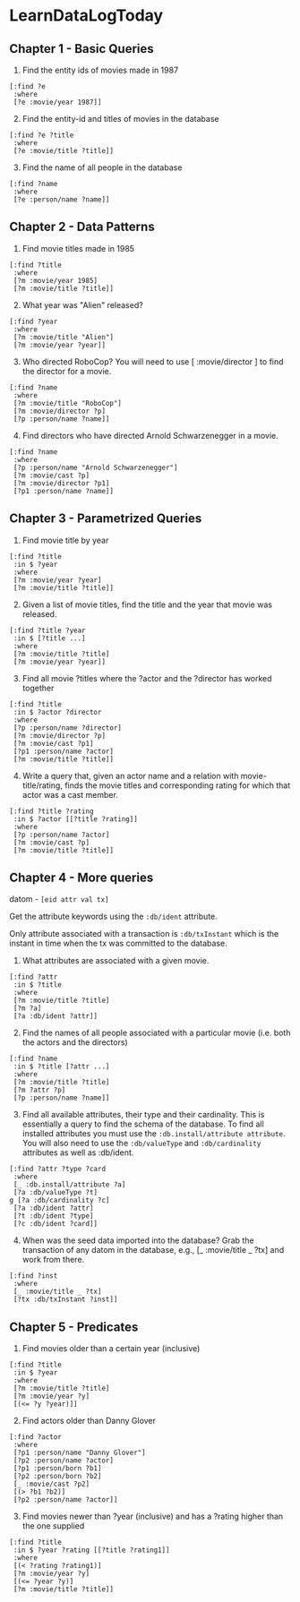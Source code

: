 # LearnDataLogToday

## Chapter 1 - Basic Queries

1. Find the entity ids of movies made in 1987

```datalog
[:find ?e
 :where
 [?e :movie/year 1987]]
```

2. Find the entity-id and titles of movies in the database

```datalog
[:find ?e ?title
 :where
 [?e :movie/title ?title]]
```

3. Find the name of all people in the database

```datalog
[:find ?name
 :where
 [?e :person/name ?name]]
```

## Chapter 2 - Data Patterns

1. Find movie titles made in 1985

```datalog
[:find ?title
 :where
 [?m :movie/year 1985]
 [?m :movie/title ?title]]
```

2. What year was "Alien" released?

```datalog
[:find ?year
 :where
 [?m :movie/title "Alien"]
 [?m :movie/year ?year]]
```

3. Who directed RoboCop? You will need to use [<movie-eid> :movie/director <person-eid>] to find the director for a movie.

```datalog
[:find ?name
 :where
 [?m :movie/title "RoboCop"]
 [?m :movie/director ?p]
 [?p :person/name ?name]]
```

4. Find directors who have directed Arnold Schwarzenegger in a movie.

```datalog
[:find ?name
 :where
 [?p :person/name "Arnold Schwarzenegger"]
 [?m :movie/cast ?p]
 [?m :movie/director ?p1]
 [?p1 :person/name ?name]]
```

## Chapter 3 - Parametrized Queries

1. Find movie title by year

```datalog
[:find ?title
 :in $ ?year
 :where
 [?m :movie/year ?year]
 [?m :movie/title ?title]]
```

2. Given a list of movie titles, find the title and the year that movie was released.

```datalog
[:find ?title ?year
 :in $ [?title ...]
 :where
 [?m :movie/title ?title]
 [?m :movie/year ?year]]
```

3. Find all movie ?titles where the ?actor and the ?director has worked together

```datalog
[:find ?title
 :in $ ?actor ?director
 :where
 [?p :person/name ?director]
 [?m :movie/director ?p]
 [?m :movie/cast ?p1]
 [?p1 :person/name ?actor]
 [?m :movie/title ?title]]
```

4. Write a query that, given an actor name and a relation with movie-title/rating, finds the movie titles and corresponding rating for which that actor was a cast member.

```datalog
[:find ?title ?rating
 :in $ ?actor [[?title ?rating]]
 :where
 [?p :person/name ?actor]
 [?m :movie/cast ?p]
 [?m :movie/title ?title]]
```

## Chapter 4 - More queries

datom - `[eid attr val tx]`

Get the attribute keywords using the `:db/ident` attribute.

Only attribute associated with a transaction is `:db/txInstant` which is the instant in time when the tx was committed to the database.

1. What attributes are associated with a given movie.

```datalog
[:find ?attr
 :in $ ?title
 :where
 [?m :movie/title ?title]
 [?m ?a]
 [?a :db/ident ?attr]]
```

2. Find the names of all people associated with a particular movie (i.e. both the actors and the directors)

```datalog
[:find ?name
 :in $ ?title [?attr ...]
 :where
 [?m :movie/title ?title]
 [?m ?attr ?p]
 [?p :person/name ?name]]
```

3. Find all available attributes, their type and their cardinality. This is essentially a query to find the schema of the database. To find all installed attributes you must use the `:db.install/attribute attribute`. You will also need to use the `:db/valueType` and `:db/cardinality` attributes as well as :db/ident.

```datalog
[:find ?attr ?type ?card
 :where
 [_ :db.install/attribute ?a]
 [?a :db/valueType ?t]
g [?a :db/cardinality ?c]
 [?a :db/ident ?attr]
 [?t :db/ident ?type]
 [?c :db/ident ?card]]
```

4. When was the seed data imported into the database? Grab the transaction of any datom in the database, e.g., [_ :movie/title _ ?tx] and work from there.

```datalog
[:find ?inst
 :where
 [_ :movie/title _ ?tx]
 [?tx :db/txInstant ?inst]]
```

## Chapter 5 - Predicates

1. Find movies older than a certain year (inclusive)

```datalog
[:find ?title
 :in $ ?year
 :where
 [?m :movie/title ?title]
 [?m :movie/year ?y]
 [(<= ?y ?year)]]
```

2. Find actors older than Danny Glover

```datalog
[:find ?actor
 :where
 [?p1 :person/name "Danny Glover"]
 [?p2 :person/name ?actor]
 [?p1 :person/born ?b1]
 [?p2 :person/born ?b2]
 [_ :movie/cast ?p2]
 [(> ?b1 ?b2)]
 [?p2 :person/name ?actor]]
```

3. Find movies newer than ?year (inclusive) and has a ?rating higher than the one supplied

```datalog
[:find ?title
 :in $ ?year ?rating [[?title ?rating1]]
 :where
 [(< ?rating ?rating1)]
 [?m :movie/year ?y]
 [(<= ?year ?y)]
 [?m :movie/title ?title]]
```
